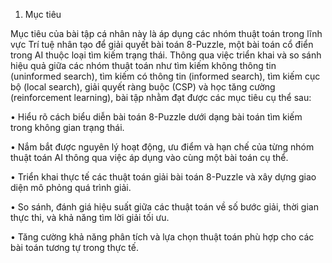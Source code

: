 1. Mục tiêu

Mục tiêu của bài tập cá nhân này là áp dụng các nhóm thuật toán trong lĩnh vực Trí tuệ nhân tạo để giải quyết bài toán 8-Puzzle, một bài toán cổ điển trong AI thuộc loại tìm kiếm trạng thái. Thông qua việc triển khai và so sánh hiệu quả giữa các nhóm thuật toán như tìm kiếm không thông tin (uninformed search), tìm kiếm có thông tin (informed search), tìm kiếm cục bộ (local search), giải quyết ràng buộc (CSP) và học tăng cường (reinforcement learning), bài tập nhằm đạt được các mục tiêu cụ thể sau:

•	Hiểu rõ cách biểu diễn bài toán 8-Puzzle dưới dạng bài toán tìm kiếm trong không gian trạng thái.

•	Nắm bắt được nguyên lý hoạt động, ưu điểm và hạn chế của từng nhóm thuật toán AI thông qua việc áp dụng vào cùng một bài toán cụ thể.

•	Triển khai thực tế các thuật toán giải bài toán 8-Puzzle và xây dựng giao diện mô phỏng quá trình giải.

•	So sánh, đánh giá hiệu suất giữa các thuật toán về số bước giải, thời gian thực thi, và khả năng tìm lời giải tối ưu.

•	Tăng cường khả năng phân tích và lựa chọn thuật toán phù hợp cho các bài toán tương tự trong thực tế.
